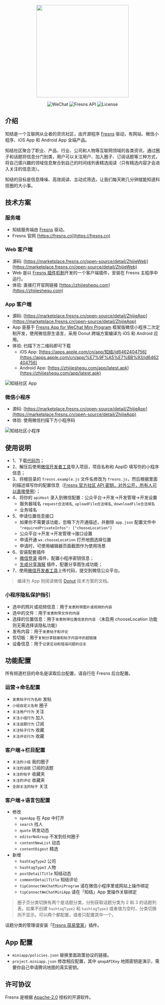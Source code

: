 <p align="center"><a href="https://fresns.cn" target="_blank"><img src="https://cdn.fresns.cn/images/logo.png" width="300"></a></p>

<p align="center">
<img src="https://img.shields.io/badge/WeChat-Mini%20Program-blueviolet" alt="WeChat">
<img src="https://img.shields.io/badge/Fresns%20API-2.x-orange" alt="Fresns API">
<img src="https://img.shields.io/badge/License-Apache--2.0-green" alt="License">
</p>

## 介绍

知结是一个互联网从业者的资讯社区，由开源程序 [Fresns](https://fresns.cn) 驱动，有网站、微信小程序、iOS App 和 Android App 全端产品。

知结社区聚合了职业、产品、行业、公司和人物等互联网领域的各类资讯，通过圈子和话题将信息分门别类，用户可以关注用户、加入圈子、订阅话题等三种方式，将自己感兴趣的领域信息聚合到自己的时间线列表精选阅读（只有精选内容才会进入关注的信息流）。

知结的目标是信息降噪、高效阅读、主动式筛选，让我们每天刷几分钟就能知道科技圈的大小事。

## 技术方案

### 服务端

- 知结服务端由 [Fresns](https://fresns.cn) 驱动。
- Fresns 官网 [https://fresns.cn](https://fresns.cn)

### Web 客户端
- 源码: [https://marketplace.fresns.cn/open-source/detail/ZhijieWeb](https://marketplace.fresns.cn/open-source/detail/ZhijieWeb)
- Web 是以 [Fresns 插件机制](https://docs.fresns.cn/extensions/plugin/)开发的一个客户端插件，安装在 Fresns 主程序中运行。
- 体验: 直接打开官网链接 [https://zhijieshequ.com](https://zhijieshequ.com)

### App 客户端

- 源码: [https://marketplace.fresns.cn/open-source/detail/ZhijieApp](https://marketplace.fresns.cn/open-source/detail/ZhijieApp)
- App 是基于 [Fresns App for WeChat Mini Program](https://github.com/fresns/wechat) 框架版微信小程序二次定制开发，使用微信原生语言，采用 Donut 跨端方案编译为 iOS 和 Android 应用。
- 体验: 扫描下方二维码即可下载
    - iOS App: [https://apps.apple.com/cn/app/知结/id6462404756](https://apps.apple.com/cn/app/%E7%9F%A5%E7%BB%93/id6462404756)
    - Android App: [https://zhijieshequ.com/app/latest.apk](https://zhijieshequ.com/app/latest.apk)

![知结社区 App](https://cdn.fresns.cn/zhijie/app-qrcode.png)

### 微信小程序

- 源码: [https://marketplace.fresns.cn/open-source/detail/ZhijieApp](https://marketplace.fresns.cn/open-source/detail/ZhijieApp)
- 体验: 使用微信扫描下方小程序码

![知结社区小程序](https://cdn.fresns.cn/zhijie/miniprogram.png)

## 使用说明

- 1、下载[代码包](https://github.com/fresns/wechat-moments/releases)；
- 2、解压后使用[微信开发者工具](https://developers.weixin.qq.com/miniprogram/dev/devtools/download.html)导入项目，项目名称和 AppID 填写你的小程序信息；
- 3、将根目录的 `fresns.example.js` 文件名修改为 `fresns.js`，然后根据里面的描述填写你的配置信息（[Fresns 官方社区 API 密钥，对外公开，所有人可以直接使用](https://discuss.fresns.cn/post/RJ35gFtb)）；
- 4、将你的 `apiHost` 录入到微信配置：公众平台->开发->开发管理->开发设置
    - 服务器域名 `request合法域名`, `uploadFile合法域名`, `downloadFile合法域名`
    - 业务域名
- 5、申请位置信息接口
    - 如果你不需要该功能，忽略下方开通描述，并删除 `app.json` 配置文件中 `"requiredPrivateInfos": ["chooseLocation"]`
    - 公众平台->开发->开发管理->接口设置
    - 申请开通 `wx.chooseLocation` 打开地图选择位置
    - 申请时，可使用编辑器页面截图作为使用场景
- 6、安装配套插件
    - [微信登录](https://marketplace.fresns.cn/open-source/detail/WeChatLogin) 插件，配置小程序密钥信息；
    - [生成分享海报](https://marketplace.fresns.cn/open-source/detail/SharePoster) 插件，配置分享图生成功能；
- 7、使用[微信开发者工具](https://developers.weixin.qq.com/miniprogram/dev/devtools/download.html)上传代码，提交到微信公众平台。

> 编译为 App 则阅读微信 [Donut](https://dev.weixin.qq.com/docs/) 技术方案的文档。

### 小程序隐私保护指引

- 选中的照片或视频信息：用于`发表附带图片或视频的内容`
- 选中的文件：用于`发表附带文件的内容`
- 选择的位置信息：用于`发表附带位置信息的内容` （未启用 chooseLocation 功能则无需选择该隐私功能）
- 发布内容：用于`发表帖子和评论`
- 剪切板：用于`复制分享链接和帖子内容中的超链接`
- 设备信息：用于`记录互动和错误问题的日志`

## 功能配置

所有频道栏目的命名是读取后台配置，请自行在 Fresns 后台配置。

### 运营→命名配置

- `发表帖子行为名称` 发帖
- `小组自定义名称` 圈子
- `关注用户行为` 关注
- `关注小组行为` 加入
- `关注话题行为` 订阅
- `关注帖子行为` 收藏
- `关注评论行为` 收藏

### 客户端→栏目配置

- `关注的小组` 我的圈子
- `关注的话题` 订阅的话题
- `关注的帖子` 收藏夹
- `关注的评论` 收藏夹
- `全部关注的帖子` 关注

### 客户端→语言包配置

- 修改
    - `openApp` 在 App 中打开
    - `search` 找人
    - `quote` 转发动态
    - `editorNoGroup` 不发到任何圈子
    - `contentNewList` 动态
    - `contentDigest` 精选
- 新增
    - `hashtagType2` 公司
    - `hashtagType3` 人物
    - `postDetailTitle` 知结动态
    - `commentDetailTitle` 知结评论
    - `tipConnectWeChatMiniProgram` 请在微信小程序里或网站上操作绑定
    - `tipConnectWeChatMiniApp` 请在「知结」App 里操作关联绑定

> 圈子页分类切换有两个是话题分类，分别获取话题分类为 2 和 3 的话题列表。如果不创建 `hashtagType2` 和 `hashtagType3` 或者值为空时，分类切换则不显示。可以两个都配置，或者只配置其中一个。

话题分类的管理请安装「[Fresns 简易管家](https://marketplace.fresns.cn/open-source/detail/EasyManager)」插件。

## App 配置

- `miniapp/policies.json` 替换里面政策协议的链接。
- `project.miniapp.json` 修改相应配置，其中 `qmapAPIKey` 地图密钥是演示，需要你自己申请腾讯地图的真实密钥。

## 许可协议

Fresns 是根据 [Apache-2.0](https://opensource.org/license/apache-2-0/) 授权的开源软件。
